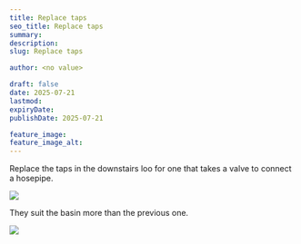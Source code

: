 ```yaml
---
title: Replace taps
seo_title: Replace taps
summary:
description:
slug: Replace taps

author: <no value>

draft: false
date: 2025-07-21
lastmod:
expiryDate:
publishDate: 2025-07-21

feature_image:
feature_image_alt:
---
```

Replace the taps in the downstairs loo for one that takes a valve to connect a hosepipe.

![](/images/2634.jpeg )

They suit the basin more than the previous one.

![](/images/2635.jpeg )